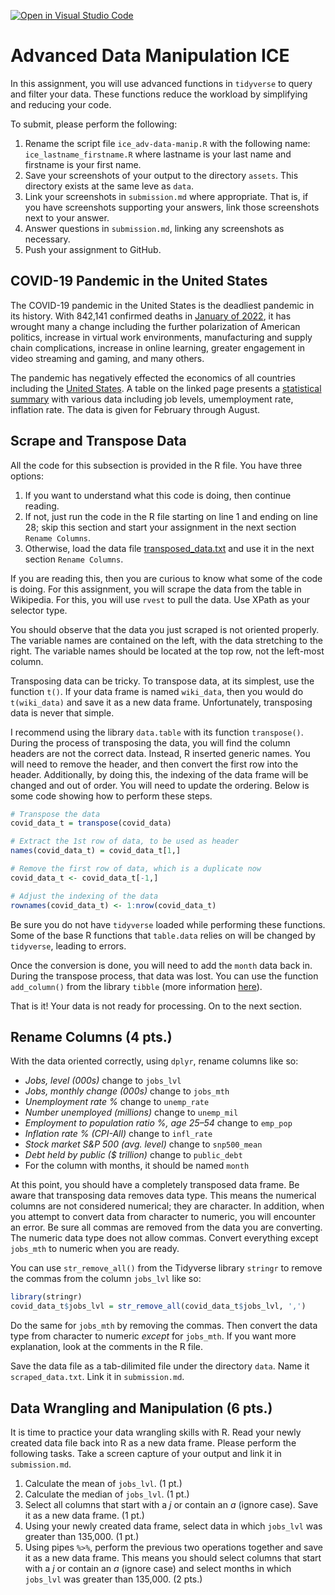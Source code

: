 [![Open in Visual Studio Code](https://classroom.github.com/assets/open-in-vscode-c66648af7eb3fe8bc4f294546bfd86ef473780cde1dea487d3c4ff354943c9ae.svg)](https://classroom.github.com/online_ide?assignment_repo_id=8592373&assignment_repo_type=AssignmentRepo)
# Advanced Data Manipulation ICE
In this assignment, you will use advanced functions in `tidyverse` to query and filter your data. These functions reduce the workload by simplifying and reducing your code.

To submit, please perform the following:
1. Rename the script file `ice_adv-data-manip.R` with the following name: `ice_lastname_firstname.R` where lastname is your last name and firstname is your first name.
1. Save your screenshots of your output to the directory `assets`. This directory exists at the same leve as `data`.
1. Link your screenshots in `submission.md` where appropriate. That is, if you have screenshots supporting your answers, link those screenshots next to your answer.
1. Answer questions in `submission.md`, linking any screenshots as necessary.
1. Push your assignment to GitHub.

## COVID-19 Pandemic in the United States
The COVID-19 pandemic in the United States is the deadliest pandemic in its history. With 842,141 confirmed deaths in [January of 2022](https://ourworldindata.org/covid-deaths), it has wrought many a change including the further polarization of American politics, increase in virtual work environments, manufacturing and supply chain complications, increase in online learning, greater engagement in video streaming and gaming, and many others.

The pandemic has negatively effected the economics of all countries including the [United States](https://en.wikipedia.org/wiki/Economic_impact_of_the_COVID-19_pandemic_in_the_United_States). A table on the linked page presents a [statistical summary](https://en.wikipedia.org/wiki/Economic_impact_of_the_COVID-19_pandemic_in_the_United_States#Statistical_summary) with various data including job levels, umemployment rate, inflation rate. The data is given for February through August.

## Scrape and Transpose Data
All the code for this subsection is provided in the R file. You have three options:
1. If you want to understand what this code is doing, then continue reading.
1. If not, just run the code in the R file starting on line 1 and ending on line 28; skip this section and start your assignment in the next section `Rename Columns`.
1. Otherwise, load the data file [transposed_data.txt](data/transposed_data.txt) and use it in the next section `Rename Columns`.

If you are reading this, then you are curious to know what some of the code is doing. For this assignment, you will scrape the data from the table in Wikipedia. For this, you will use `rvest` to pull the data. Use XPath as your selector type.

You should observe that the data you just scraped is not oriented properly. The variable names are contained on the left, with the data stretching to the right. The variable names should be located at the top row, not the left-most column. 

Transposing data can be tricky. To transpose data, at its simplest, use the function `t()`. If your data frame is named `wiki_data`, then you would do `t(wiki_data)` and save it as a new data frame. Unfortunately, transposing data is never that simple.

I recommend using the library `data.table` with its function `transpose()`. During the process of transposing the data, you will find the column headers are not the correct data. Instead, R inserted generic names. You will need to remove the header, and then convert the first row into the header. Additionally, by doing this, the indexing of the data frame will be changed and out of order. You will need to update the ordering. Below is some code showing how to perform these steps.

```R
# Transpose the data
covid_data_t = transpose(covid_data)

# Extract the 1st row of data, to be used as header
names(covid_data_t) = covid_data_t[1,]

# Remove the first row of data, which is a duplicate now
covid_data_t <- covid_data_t[-1,]

# Adjust the indexing of the data
rownames(covid_data_t) <- 1:nrow(covid_data_t)
```

Be sure you do not have `tidyverse` loaded while performing these functions. Some of the base R functions that `table.data` relies on will be changed by `tidyverse`, leading to errors.

Once the conversion is done, you will need to add the `month` data back in. During the transpose process, that data was lost. You can use the function `add_column()` from the library `tibble` (more information [here](https://tibble.tidyverse.org/reference/add_column.html)).

That is it! Your data is not ready for processing. On to the next section.

## Rename Columns (4 pts.)
With the data oriented correctly, using `dplyr`, rename columns like so:
* *Jobs, level (000s)* change to `jobs_lvl`
* *Jobs, monthly change (000s)* change to `jobs_mth`
* *Unemployment rate %* change to `unemp_rate`
* *Number unemployed (millions)* change to `unemp_mil`
* *Employment to population ratio %, age 25–54* change to `emp_pop`
* *Inflation rate % (CPI-All)* change to `infl_rate`
* *Stock market S&P 500 (avg. level)* change to `snp500_mean`
* *Debt held by public ($ trillion)* change to `public_debt`
* For the column with months, it should be named `month`

At this point, you should have a completely transposed data frame. Be aware that transposing data removes data type. This means the numerical columns are not considered numerical; they are character. In addition, when you attempt to convert data from character to numeric, you will encounter an error. Be sure all commas are removed from the data you are converting. The numeric data type does not allow commas. Convert everything except `jobs_mth` to numeric when you are ready.

You can use `str_remove_all()` from the Tidyverse library `stringr` to remove the commas from the column `jobs_lvl` like so:

```R
library(stringr)
covid_data_t$jobs_lvl = str_remove_all(covid_data_t$jobs_lvl, ',')
```

Do the same for `jobs_mth` by removing the commas. Then convert the data type from character to numeric *except* for `jobs_mth`. If you want more explanation, look at the comments in the R file.

Save the data file as a tab-dilimited file under the directory `data`. Name it `scraped_data.txt`. Link it in `submission.md`.

## Data Wrangling and Manipulation (6 pts.)
It is time to practice your data wrangling skills with R. Read your newly created data file back into R as a new data frame. Please perform the following tasks. Take a screen capture of your output and link it in `submission.md`.
1. Calculate the mean of `jobs_lvl`. (1 pt.)
1. Calculate the median of `jobs_lvl`. (1 pt.)
1. Select all columns that start with a *j* or contain an *a* (ignore case). Save it as a new data frame.  (1 pt.)
1. Using your newly created data frame, select data in which `jobs_lvl` was greater than 135,000. (1 pt.)
1. Using pipes `%>%`, perform the previous two operations together and save it as a new data frame. This means you should select columns that start with a *j* or contain an *a* (ignore case) and select months in which `jobs_lvl` was greater than 135,000. (2 pts.)
